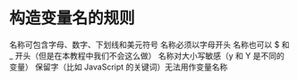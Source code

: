 # 构造变量名的规则

名称可包含字母、数字、下划线和美元符号
名称必须以字母开头
名称也可以 $ 和 _ 开头（但是在本教程中我们不会这么做）
名称对大小写敏感（y 和 Y 是不同的变量）
保留字（比如 JavaScript 的关键词）无法用作变量名称